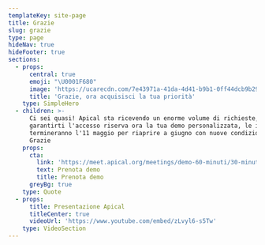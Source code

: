 ```yaml
---
templateKey: site-page
title: Grazie
slug: grazie
type: page
hideNav: true
hideFooter: true
sections:
  - props:
      central: true
      emoji: "\U0001F680"
      image: 'https://ucarecdn.com/7e43971a-41da-4d41-b9b1-0ff44dcb9b29/'
      title: 'Grazie, ora acquisisci la tua priorità'
    type: SimpleHero
  - children: >-
      Ci sei quasi! Apical sta ricevendo un enorme volume di richieste, per
      garantirti l'accesso riserva ora la tua demo personalizzata, le iscrizioni
      termineranno l'11 maggio per riaprire a giugno con nuove condizioni.
      Grazie
    props:
      cta:
        link: 'https://meet.apical.org/meetings/demo-60-minuti/30-minuti-demo-apical'
        text: Prenota demo
        title: Prenota demo
      greyBg: true
    type: Quote
  - props:
      title: Presentazione Apical
      titleCenter: true
      videoUrl: 'https://www.youtube.com/embed/zLvyl6-s5Tw'
    type: VideoSection
---
```


